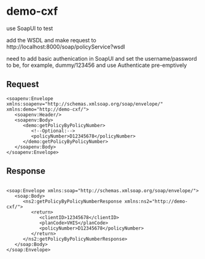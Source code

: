 # demo-cxf

use SoapUI to test

add the WSDL and make request to http://localhost:8000/soap/policyService?wsdl


need to add basic authenication in SoapUI and set the username/password to be, for example, dummy/123456 and use Authenticate pre-emptively



## Request


```
<soapenv:Envelope xmlns:soapenv="http://schemas.xmlsoap.org/soap/envelope/" xmlns:demo="http://demo-cxf/">
   <soapenv:Header/>
   <soapenv:Body>
      <demo:getPolicyByPolicyNumber>
         <!--Optional:-->
         <policyNumber>D12345678</policyNumber>
      </demo:getPolicyByPolicyNumber>
   </soapenv:Body>
</soapenv:Envelope>

```

## Response


```

<soap:Envelope xmlns:soap="http://schemas.xmlsoap.org/soap/envelope/">
   <soap:Body>
      <ns2:getPolicyByPolicyNumberResponse xmlns:ns2="http://demo-cxf/">
         <return>
            <clientID>12345678</clientID>
            <planCode>VHIS</planCode>
            <policyNumber>D12345678</policyNumber>
         </return>
      </ns2:getPolicyByPolicyNumberResponse>
   </soap:Body>
</soap:Envelope>


```


